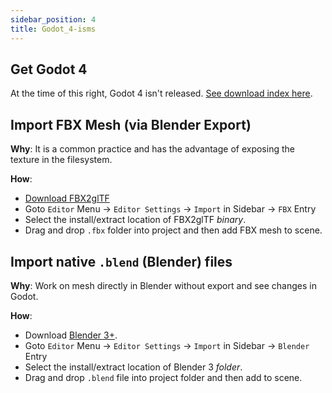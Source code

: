 ```yaml
---
sidebar_position: 4
title: Godot_4-isms
---
```


## Get Godot 4

At the time of this right, Godot 4 isn't released. [See download index here](https://downloads.tuxfamily.org/godotengine/).

## Import FBX Mesh (via Blender Export)

**Why**: It is a common practice and has the advantage of exposing the texture in the filesystem.

**How**:
- [Download FBX2glTF](https://github.com/godotengine/FBX2glTF/releases)
- Goto `Editor` Menu -> `Editor Settings` -> `Import` in Sidebar -> `FBX` Entry
- Select the install/extract location of FBX2glTF _binary_.
- Drag and drop `.fbx` folder into project and then add FBX mesh to scene.

## Import native `.blend` (Blender) files

**Why**: Work on mesh directly in Blender without export and see changes in Godot.

**How**:
- Download [Blender 3+](https://www.blender.org/download/).
- Goto `Editor` Menu -> `Editor Settings` -> `Import` in Sidebar -> `Blender` Entry
- Select the install/extract location of Blender 3 _folder_.
- Drag and drop `.blend` file into project folder and then add to scene.


